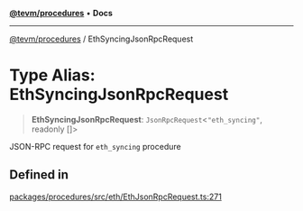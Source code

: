 [**@tevm/procedures**](../README.md) • **Docs**

***

[@tevm/procedures](../globals.md) / EthSyncingJsonRpcRequest

# Type Alias: EthSyncingJsonRpcRequest

> **EthSyncingJsonRpcRequest**: `JsonRpcRequest`\<`"eth_syncing"`, readonly []\>

JSON-RPC request for `eth_syncing` procedure

## Defined in

[packages/procedures/src/eth/EthJsonRpcRequest.ts:271](https://github.com/evmts/tevm-monorepo/blob/main/packages/procedures/src/eth/EthJsonRpcRequest.ts#L271)
